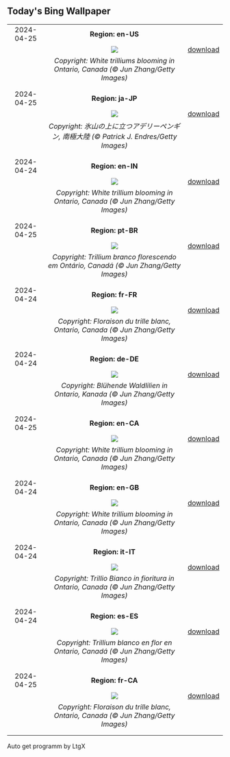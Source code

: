 ## Today's Bing Wallpaper
|      |      |      |
| :----: | :----: | :----: |
|2024-04-25|**Region: en-US**||
||![](https://www.bing.com/th?id=OHR.TrilliumOntario_EN-US5180679465_UHD.jpg&pid=hp&w=1152&h=648&rs=1&c=4)| [download](https://www.bing.com/th?id=OHR.TrilliumOntario_EN-US5180679465_UHD.jpg)|
||*Copyright: White trilliums blooming in Ontario, Canada (© Jun Zhang/Getty Images)*
||
|||
|2024-04-25|**Region: ja-JP**||
||![](https://www.bing.com/th?id=OHR.PenguinDirections_JA-JP4629543570_UHD.jpg&pid=hp&w=1152&h=648&rs=1&c=4)| [download](https://www.bing.com/th?id=OHR.PenguinDirections_JA-JP4629543570_UHD.jpg)|
||*Copyright: 氷山の上に立つアデリーペンギン, 南極大陸 (© Patrick J. Endres/Getty Images)*
||
|||
|2024-04-24|**Region: en-IN**||
||![](https://www.bing.com/th?id=OHR.TrilliumOntario_EN-IN9010046711_UHD.jpg&pid=hp&w=1152&h=648&rs=1&c=4)| [download](https://www.bing.com/th?id=OHR.TrilliumOntario_EN-IN9010046711_UHD.jpg)|
||*Copyright: White trillium blooming in Ontario, Canada (© Jun Zhang/Getty Images)*
||
|||
|2024-04-25|**Region: pt-BR**||
||![](https://www.bing.com/th?id=OHR.TrilliumOntario_PT-BR3357394159_UHD.jpg&pid=hp&w=1152&h=648&rs=1&c=4)| [download](https://www.bing.com/th?id=OHR.TrilliumOntario_PT-BR3357394159_UHD.jpg)|
||*Copyright: Trillium branco florescendo em Ontário, Canadá (© Jun Zhang/Getty Images)*
||
|||
|2024-04-24|**Region: fr-FR**||
||![](https://www.bing.com/th?id=OHR.TrilliumOntario_FR-FR7322477820_UHD.jpg&pid=hp&w=1152&h=648&rs=1&c=4)| [download](https://www.bing.com/th?id=OHR.TrilliumOntario_FR-FR7322477820_UHD.jpg)|
||*Copyright: Floraison du trille blanc, Ontario, Canada (© Jun Zhang/Getty Images)*
||
|||
|2024-04-24|**Region: de-DE**||
||![](https://www.bing.com/th?id=OHR.TrilliumOntario_DE-DE6034423661_UHD.jpg&pid=hp&w=1152&h=648&rs=1&c=4)| [download](https://www.bing.com/th?id=OHR.TrilliumOntario_DE-DE6034423661_UHD.jpg)|
||*Copyright: Blühende Waldlilien in Ontario, Kanada (© Jun Zhang/Getty Images)*
||
|||
|2024-04-25|**Region: en-CA**||
||![](https://www.bing.com/th?id=OHR.TrilliumOntario_EN-CA6497010654_UHD.jpg&pid=hp&w=1152&h=648&rs=1&c=4)| [download](https://www.bing.com/th?id=OHR.TrilliumOntario_EN-CA6497010654_UHD.jpg)|
||*Copyright: White trillium blooming in Ontario, Canada (© Jun Zhang/Getty Images)*
||
|||
|2024-04-24|**Region: en-GB**||
||![](https://www.bing.com/th?id=OHR.TrilliumOntario_EN-GB4411437530_UHD.jpg&pid=hp&w=1152&h=648&rs=1&c=4)| [download](https://www.bing.com/th?id=OHR.TrilliumOntario_EN-GB4411437530_UHD.jpg)|
||*Copyright: White trillium blooming in Ontario, Canada (© Jun Zhang/Getty Images)*
||
|||
|2024-04-24|**Region: it-IT**||
||![](https://www.bing.com/th?id=OHR.TrilliumOntario_IT-IT6051725546_UHD.jpg&pid=hp&w=1152&h=648&rs=1&c=4)| [download](https://www.bing.com/th?id=OHR.TrilliumOntario_IT-IT6051725546_UHD.jpg)|
||*Copyright: Trillio Bianco in fioritura in Ontario, Canada (© Jun Zhang/Getty Images)*
||
|||
|2024-04-24|**Region: es-ES**||
||![](https://www.bing.com/th?id=OHR.TrilliumOntario_ES-ES4860531409_UHD.jpg&pid=hp&w=1152&h=648&rs=1&c=4)| [download](https://www.bing.com/th?id=OHR.TrilliumOntario_ES-ES4860531409_UHD.jpg)|
||*Copyright: Trillium blanco en flor en Ontario, Canadá (© Jun Zhang/Getty Images)*
||
|||
|2024-04-25|**Region: fr-CA**||
||![](https://www.bing.com/th?id=OHR.TrilliumOntario_FR-CA4403342038_UHD.jpg&pid=hp&w=1152&h=648&rs=1&c=4)| [download](https://www.bing.com/th?id=OHR.TrilliumOntario_FR-CA4403342038_UHD.jpg)|
||*Copyright: Floraison du trille blanc, Ontario, Canada (© Jun Zhang/Getty Images)*
||
|||

Auto get programm by LtgX
